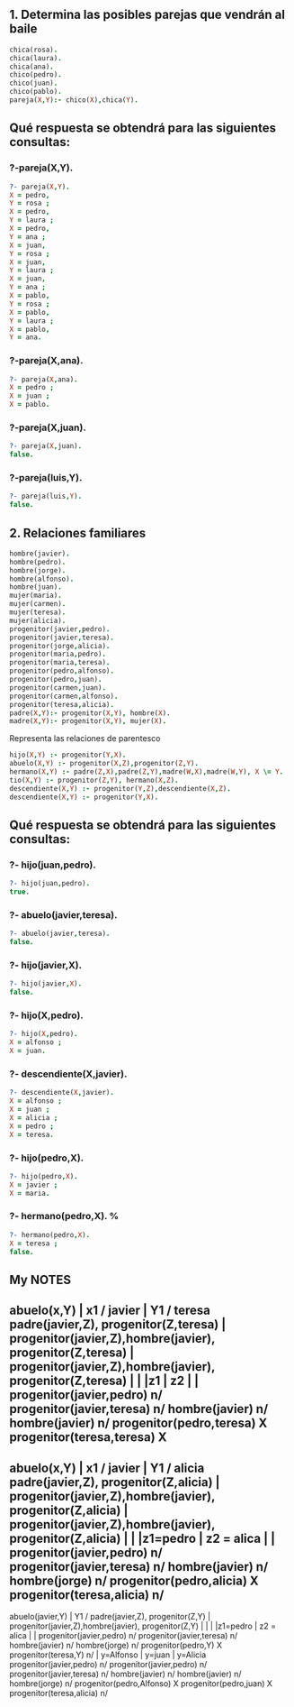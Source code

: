 ## 1. Determina las posibles parejas que vendrán al baile

```Prolog
chica(rosa).
chica(laura).
chica(ana).
chico(pedro).
chico(juan).
chico(pablo).
pareja(X,Y):- chico(X),chica(Y).
```

## Qué respuesta se obtendrá para las siguientes consultas:

### ?-pareja(X,Y).

```Prolog
?- pareja(X,Y).
X = pedro,
Y = rosa ;
X = pedro,
Y = laura ;
X = pedro,
Y = ana ;
X = juan,
Y = rosa ;
X = juan,
Y = laura ;
X = juan,
Y = ana ;
X = pablo,
Y = rosa ;
X = pablo,
Y = laura ;
X = pablo,
Y = ana.
```

### ?-pareja(X,ana).

```Prolog
?- pareja(X,ana).
X = pedro ;
X = juan ;
X = pablo.
```

### ?-pareja(X,juan).

```Prolog
?- pareja(X,juan).
false.
```

### ?-pareja(luis,Y).

```Prolog
?- pareja(luis,Y).
false.
```

## 2. Relaciones familiares
```Prolog
hombre(javier).
hombre(pedro).
hombre(jorge).
hombre(alfonso).
hombre(juan).
mujer(maria).
mujer(carmen).
mujer(teresa).
mujer(alicia).
progenitor(javier,pedro).
progenitor(javier,teresa).
progenitor(jorge,alicia).
progenitor(maria,pedro).
progenitor(maria,teresa).
progenitor(pedro,alfonso).
progenitor(pedro,juan).
progenitor(carmen,juan).
progenitor(carmen,alfonso).
progenitor(teresa,alicia).
padre(X,Y):- progenitor(X,Y), hombre(X).
madre(X,Y):- progenitor(X,Y), mujer(X).
```

Representa las relaciones de
parentesco

```Prolog
hijo(X,Y) :- progenitor(Y,X).
abuelo(X,Y) :- progenitor(X,Z),progenitor(Z,Y).
hermano(X,Y) :- padre(Z,X),padre(Z,Y),madre(W,X),madre(W,Y), X \= Y.
tio(X,Y) :- progenitor(Z,Y), hermano(X,Z).
descendiente(X,Y) :- progenitor(Y,Z),descendiente(X,Z).
descendiente(X,Y) :- progenitor(Y,X).
```
## Qué respuesta se obtendrá para las siguientes consultas:

### ?- hijo(juan,pedro).

```Prolog
?- hijo(juan,pedro).
true.
```

### ?- abuelo(javier,teresa).

```Prolog
?- abuelo(javier,teresa).
false.
```

### ?- hijo(javier,X).

```Prolog
?- hijo(javier,X).
false.
```

### ?- hijo(X,pedro).

```Prolog
?- hijo(X,pedro).
X = alfonso ;
X = juan.
```

### ?- descendiente(X,javier).

```Prolog
?- descendiente(X,javier).
X = alfonso ;
X = juan ;
X = alicia ;
X = pedro ;
X = teresa.
```

### ?- hijo(pedro,X).

```Prolog
?- hijo(pedro,X).
X = javier ;
X = maria.
```

### ?- hermano(pedro,X). %

```Prolog
?- hermano(pedro,X).
X = teresa ;
false.
```

## My NOTES

  abuelo(x,Y)
      | x1 / javier
      | Y1 / teresa
  padre(javier,Z), progenitor(Z,teresa)
      |
  progenitor(javier,Z),hombre(javier), progenitor(Z,teresa)
      |
  progenitor(javier,Z),hombre(javier), progenitor(Z,teresa)
      |                                   |
      |z1                                 | z2
      |                                   |
  progenitor(javier,pedro) n/         progenitor(javier,teresa) n/
  hombre(javier)  n/                  hombre(javier)  n/
  progenitor(pedro,teresa) X          progenitor(teresa,teresa) X
-----------------------------------------------------------------------------------------------------------
  abuelo(x,Y)
      | x1 / javier
      | Y1 / alicia
  padre(javier,Z), progenitor(Z,alicia)
      |
  progenitor(javier,Z),hombre(javier), progenitor(Z,alicia)
      |
  progenitor(javier,Z),hombre(javier), progenitor(Z,alicia)
      |                                   |
      |z1=pedro                           | z2 = alica
      |                                   |
  progenitor(javier,pedro) n/         progenitor(javier,teresa) n/
  hombre(javier)  n/                  hombre(jorge)  n/
  progenitor(pedro,alicia) X          progenitor(teresa,alicia) n/
--------------------------------------------------------------------------------------------------------------
  abuelo(javier,Y)
      | Y1 /
  padre(javier,Z), progenitor(Z,Y)
      |
  progenitor(javier,Z),hombre(javier), progenitor(Z,Y)
      |
      |                                                         |
      |z1=pedro                                                 | z2 = alica
      |                                                         |
  progenitor(javier,pedro) n/                                   progenitor(javier,teresa) n/
  hombre(javier)  n/                                            hombre(jorge)  n/
  progenitor(pedro,Y) X                                         progenitor(teresa,Y) n/
      |  y=Alfonso                | y=juan                       | y=Alicia
  progenitor(javier,pedro) n/   progenitor(javier,pedro) n/     progenitor(javier,teresa) n/
  hombre(javier)  n/            hombre(javier)  n/              hombre(jorge)  n/
  progenitor(pedro,Alfonso) X   progenitor(pedro,juan) X        progenitor(teresa,alicia) n/
